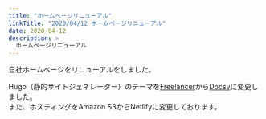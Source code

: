 ```yaml
---
title: "ホームページリニューアル"
linkTitle: "2020/04/12 ホームページリニューアル"
date: 2020-04-12
description: >
  ホームページリニューアル
---
```


自社ホームページをリニューアルをしました。  

Hugo（静的サイトジェネレーター）のテーマを[Freelancer](https://themes.gohugo.io/freelancer/)から[Docsy](https://themes.gohugo.io/docsy/)に変更しました。  
また、ホスティングをAmazon S3からNetlifyに変更しております。
